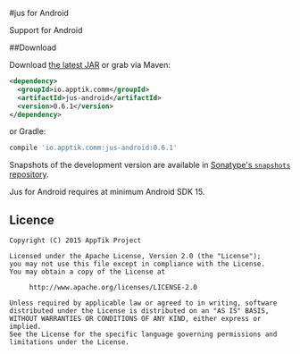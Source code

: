#jus for Android

Support for Android

##Download

Download [the latest JAR][mvn] or grab via Maven:
```xml
<dependency>
  <groupId>io.apptik.comm</groupId>
  <artifactId>jus-android</artifactId>
  <version>0.6.1</version>
</dependency>
```
or Gradle:
```groovy
compile 'io.apptik.comm:jus-android:0.6.1'
```

Snapshots of the development version are available in [Sonatype's `snapshots` repository][snap].

Jus for Android requires at minimum Android SDK 15.

## Licence

    Copyright (C) 2015 AppTik Project

    Licensed under the Apache License, Version 2.0 (the "License");
    you may not use this file except in compliance with the License.
    You may obtain a copy of the License at

         http://www.apache.org/licenses/LICENSE-2.0

    Unless required by applicable law or agreed to in writing, software
    distributed under the License is distributed on an "AS IS" BASIS,
    WITHOUT WARRANTIES OR CONDITIONS OF ANY KIND, either express or implied.
    See the License for the specific language governing permissions and
    limitations under the License.

 [mvn]: https://search.maven.org/remote_content?g=io.apptik.comm&a=jus-android&v=LATEST
 [snap]: https://oss.sonatype.org/content/repositories/releases/io/apptik/comm/
